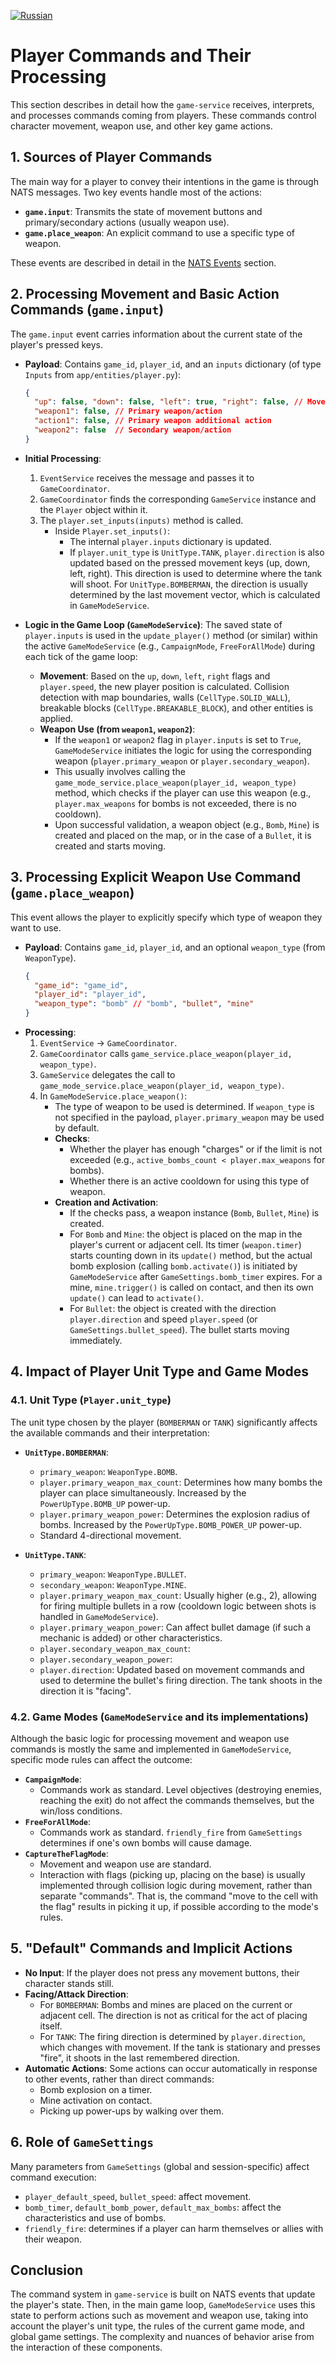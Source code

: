 [![Russian](https://img.shields.io/badge/lang-Russian-blue)](../ru/player_commands_and_actions.md)

# Player Commands and Their Processing

This section describes in detail how the `game-service` receives, interprets, and processes commands coming from players. These commands control character movement, weapon use, and other key game actions.

## 1. Sources of Player Commands

The main way for a player to convey their intentions in the game is through NATS messages. Two key events handle most of the actions:

-   **`game.input`**: Transmits the state of movement buttons and primary/secondary actions (usually weapon use).
-   **`game.place_weapon`**: An explicit command to use a specific type of weapon.

These events are described in detail in the [NATS Events](nats_events.md) section.

## 2. Processing Movement and Basic Action Commands (`game.input`)

The `game.input` event carries information about the current state of the player's pressed keys.

-   **Payload**: Contains `game_id`, `player_id`, and an `inputs` dictionary (of type `Inputs` from `app/entities/player.py`):
    ```json
    {
      "up": false, "down": false, "left": true, "right": false, // Movement
      "weapon1": false, // Primary weapon/action
      "action1": false, // Primary weapon additional action
      "weapon2": false  // Secondary weapon/action
    }
    ```
-   **Initial Processing**:
    1.  `EventService` receives the message and passes it to `GameCoordinator`.
    2.  `GameCoordinator` finds the corresponding `GameService` instance and the `Player` object within it.
    3.  The `player.set_inputs(inputs)` method is called.
        -   Inside `Player.set_inputs()`:
            -   The internal `player.inputs` dictionary is updated.
            -   If `player.unit_type` is `UnitType.TANK`, `player.direction` is also updated based on the pressed movement keys (up, down, left, right). This direction is used to determine where the tank will shoot. For `UnitType.BOMBERMAN`, the direction is usually determined by the last movement vector, which is calculated in `GameModeService`.

-   **Logic in the Game Loop (`GameModeService`)**:
    The saved state of `player.inputs` is used in the `update_player()` method (or similar) within the active `GameModeService` (e.g., `CampaignMode`, `FreeForAllMode`) during each tick of the game loop:
    -   **Movement**: Based on the `up`, `down`, `left`, `right` flags and `player.speed`, the new player position is calculated. Collision detection with map boundaries, walls (`CellType.SOLID_WALL`), breakable blocks (`CellType.BREAKABLE_BLOCK`), and other entities is applied.
    -   **Weapon Use (from `weapon1`, `weapon2`)**:
        -   If the `weapon1` or `weapon2` flag in `player.inputs` is set to `True`, `GameModeService` initiates the logic for using the corresponding weapon (`player.primary_weapon` or `player.secondary_weapon`).
        -   This usually involves calling the `game_mode_service.place_weapon(player_id, weapon_type)` method, which checks if the player can use this weapon (e.g., `player.max_weapons` for bombs is not exceeded, there is no cooldown).
        -   Upon successful validation, a weapon object (e.g., `Bomb`, `Mine`) is created and placed on the map, or in the case of a `Bullet`, it is created and starts moving.

## 3. Processing Explicit Weapon Use Command (`game.place_weapon`)

This event allows the player to explicitly specify which type of weapon they want to use.

-   **Payload**: Contains `game_id`, `player_id`, and an optional `weapon_type` (from `WeaponType`).
    ```json
    {
      "game_id": "game_id",
      "player_id": "player_id",
      "weapon_type": "bomb" // "bomb", "bullet", "mine"
    }
    ```
-   **Processing**:
    1.  `EventService` -> `GameCoordinator`.
    2.  `GameCoordinator` calls `game_service.place_weapon(player_id, weapon_type)`.
    3.  `GameService` delegates the call to `game_mode_service.place_weapon(player_id, weapon_type)`.
    4.  In `GameModeService.place_weapon()`:
        -   The type of weapon to be used is determined. If `weapon_type` is not specified in the payload, `player.primary_weapon` may be used by default.
        -   **Checks**:
            -   Whether the player has enough "charges" or if the limit is not exceeded (e.g., `active_bombs_count < player.max_weapons` for bombs).
            -   Whether there is an active cooldown for using this type of weapon.
        -   **Creation and Activation**:
            -   If the checks pass, a weapon instance (`Bomb`, `Bullet`, `Mine`) is created.
            -   For `Bomb` and `Mine`: the object is placed on the map in the player's current or adjacent cell. Its timer (`weapon.timer`) starts counting down in its `update()` method, but the actual bomb explosion (calling `bomb.activate()`) is initiated by `GameModeService` after `GameSettings.bomb_timer` expires. For a mine, `mine.trigger()` is called on contact, and then its own `update()` can lead to `activate()`.
            -   For `Bullet`: the object is created with the direction `player.direction` and speed `player.speed` (or `GameSettings.bullet_speed`). The bullet starts moving immediately.

## 4. Impact of Player Unit Type and Game Modes

### 4.1. Unit Type (`Player.unit_type`)

The unit type chosen by the player (`BOMBERMAN` or `TANK`) significantly affects the available commands and their interpretation:

-   **`UnitType.BOMBERMAN`**:
    -   `primary_weapon`: `WeaponType.BOMB`.
    -   `player.primary_weapon_max_count`: Determines how many bombs the player can place simultaneously. Increased by the `PowerUpType.BOMB_UP` power-up.
    -   `player.primary_weapon_power`: Determines the explosion radius of bombs. Increased by the `PowerUpType.BOMB_POWER_UP` power-up.
    -   Standard 4-directional movement.

-   **`UnitType.TANK`**:
    -   `primary_weapon`: `WeaponType.BULLET`.
    -   `secondary_weapon`: `WeaponType.MINE`.
    -   `player.primary_weapon_max_count`: Usually higher (e.g., 2), allowing for firing multiple bullets in a row (cooldown logic between shots is handled in `GameModeService`).
    -   `player.primary_weapon_power`: Can affect bullet damage (if such a mechanic is added) or other characteristics.
    -   `player.secondary_weapon_max_count`:
    -   `player.secondary_weapon_power`:
    -   `player.direction`: Updated based on movement commands and used to determine the bullet's firing direction. The tank shoots in the direction it is "facing".

### 4.2. Game Modes (`GameModeService` and its implementations)

Although the basic logic for processing movement and weapon use commands is mostly the same and implemented in `GameModeService`, specific mode rules can affect the outcome:

-   **`CampaignMode`**:
    -   Commands work as standard. Level objectives (destroying enemies, reaching the exit) do not affect the commands themselves, but the win/loss conditions.
-   **`FreeForAllMode`**:
    -   Commands work as standard. `friendly_fire` from `GameSettings` determines if one's own bombs will cause damage.
-   **`CaptureTheFlagMode`**:
    -   Movement and weapon use are standard.
    -   Interaction with flags (picking up, placing on the base) is usually implemented through collision logic during movement, rather than separate "commands". That is, the command "move to the cell with the flag" results in picking it up, if possible according to the mode's rules.

## 5. "Default" Commands and Implicit Actions

-   **No Input**: If the player does not press any movement buttons, their character stands still.
-   **Facing/Attack Direction**:
    -   For `BOMBERMAN`: Bombs and mines are placed on the current or adjacent cell. The direction is not as critical for the act of placing itself.
    -   For `TANK`: The firing direction is determined by `player.direction`, which changes with movement. If the tank is stationary and presses "fire", it shoots in the last remembered direction.
-   **Automatic Actions**: Some actions can occur automatically in response to other events, rather than direct commands:
    -   Bomb explosion on a timer.
    -   Mine activation on contact.
    -   Picking up power-ups by walking over them.

## 6. Role of `GameSettings`

Many parameters from `GameSettings` (global and session-specific) affect command execution:
-   `player_default_speed`, `bullet_speed`: affect movement.
-   `bomb_timer`, `default_bomb_power`, `default_max_bombs`: affect the characteristics and use of bombs.
-   `friendly_fire`: determines if a player can harm themselves or allies with their weapon.

## Conclusion

The command system in `game-service` is built on NATS events that update the player's state. Then, in the main game loop, `GameModeService` uses this state to perform actions such as movement and weapon use, taking into account the player's unit type, the rules of the current game mode, and global game settings. The complexity and nuances of behavior arise from the interaction of these components.
